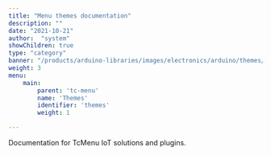 ```yaml
---
title: "Menu themes documentation"
description: ""
date: "2021-10-21"
author:  "system"
showChildren: true
type: "category"
banner: "/products/arduino-libraries/images/electronics/arduino/themes/color-blue-example.jpg"
weight: 3
menu:
    main:
        parent: 'tc-menu'
        name: 'Themes'
        identifier: 'themes'
        weight: 1

---
```


Documentation for TcMenu IoT solutions and plugins.
